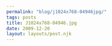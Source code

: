 ```yaml
---
permalink: "blog/j1024x768-04946jpg/"
tags: posts
title: J1024x768-04946.jpg
date: 2009-12-20
layout: layouts/post.njk
---
```


